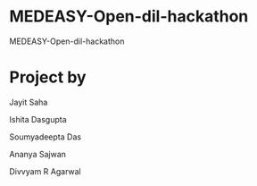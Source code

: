 # MEDEASY-Open-dil-hackathon
MEDEASY-Open-dil-hackathon


# Project by
Jayit Saha

Ishita Dasgupta

Soumyadeepta Das

Ananya Sajwan

Divvyam R Agarwal
